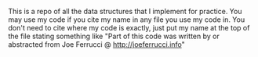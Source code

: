 This is a repo of all the data structures that I implement for practice. You may use my code if you cite my name in any file you use my code in. You don't need to cite where my code is exactly, just put my name at the top of the file stating something like "Part of this code was written by or abstracted from Joe Ferrucci @ http://joeferrucci.info"